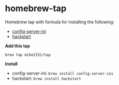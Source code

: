 # homebrew-tap

Homebrew tap with formula for installing the following:
- [config-server-ini](https://github.com/mike2151/config-server-ini)
- [hackstart](https://github.com/mike2151/hackstart)

**Add this tap**

`brew tap mike2151/tap`

**Install**
- config-server-ini: `brew install config-server-ini`
- hackstart: `brew install hackstart`
